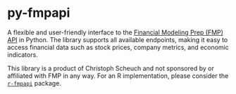 # py-fmpapi

A flexible and user-friendly interface to the [Financial Modeling Prep (FMP) API](https://site.financialmodelingprep.com/developer/docs) in Python. The library supports all available endpoints, making it easy to access financial data such as stock prices, company metrics, and economic indicators. 

This library is a product of Christoph Scheuch and not sponsored by or affiliated with FMP in any way. For an R implementation, please consider the [`r-fmpapi`](https://github.com/tidy-finance/r-fmpapi) package.
